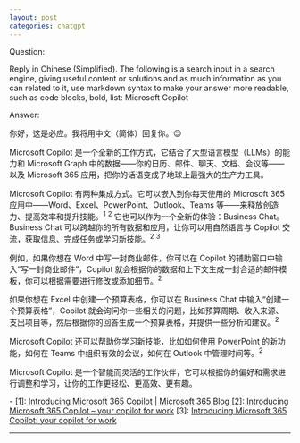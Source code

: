 ```yaml
---
layout: post
categories: chatgpt
---
```

Question:

Reply in Chinese (Simplified).
The following is a search input in a search engine, giving useful content or solutions and as much information as you can related to it, use markdown syntax to make your answer more readable, such as code blocks, bold, list:
Microsoft Copilot

Answer:

你好，这是必应。我将用中文（简体）回复你。😊

Microsoft Copilot 是一个全新的工作方式，它结合了大型语言模型（LLMs）的能力和 Microsoft Graph 中的数据——你的日历、邮件、聊天、文档、会议等——以及 Microsoft 365 应用，把你的话语变成了地球上最强大的生产力工具。

Microsoft Copilot 有两种集成方式。它可以嵌入到你每天使用的 Microsoft 365 应用中——Word、Excel、PowerPoint、Outlook、Teams 等——来释放创造力、提高效率和提升技能。<sup>1</sup> <sup>2</sup> 它也可以作为一个全新的体验：Business Chat。Business Chat 可以跨越你的所有数据和应用，让你可以用自然语言与 Copilot 交流，获取信息、完成任务或学习新技能。<sup>2</sup> <sup>3</sup>

例如，如果你想在 Word 中写一封商业邮件，你可以在 Copilot 的辅助窗口中输入“写一封商业邮件”，Copilot 就会根据你的数据和上下文生成一封合适的邮件模板，你可以根据需要进行修改或添加细节。<sup>2</sup>

如果你想在 Excel 中创建一个预算表格，你可以在 Business Chat 中输入“创建一个预算表格”，Copilot 就会询问你一些相关的问题，比如预算周期、收入来源、支出项目等，然后根据你的回答生成一个预算表格，并提供一些分析和建议。<sup>2</sup>

Microsoft Copilot 还可以帮助你学习新技能，比如如何使用 PowerPoint 的新功能，如何在 Teams 中组织有效的会议，如何在 Outlook 中管理时间等。<sup>2</sup>

Microsoft Copilot 是一个智能而灵活的工作伙伴，它可以根据你的偏好和需求进行调整和学习，让你的工作更轻松、更高效、更有趣。

\-
\[1]: [Introducing Microsoft 365 Copilot | Microsoft 365 Blog](https://www.microsoft.com/en-us/microsoft-365/blog/2023/03/16/introducing-microsoft-365-copilot-a-whole-new-way-to-work/)
\[2]: [Introducing Microsoft 365 Copilot – your copilot for work](https://blogs.microsoft.com/blog/2023/03/16/introducing-microsoft-365-copilot-your-copilot-for-work/)
\[3]: [Introducing Microsoft 365 Copilot: your copilot for work](https://news.microsoft.com/2023/03/16/introducing-microsoft-365-copilot-your-copilot-for-work/)

<hr/>

